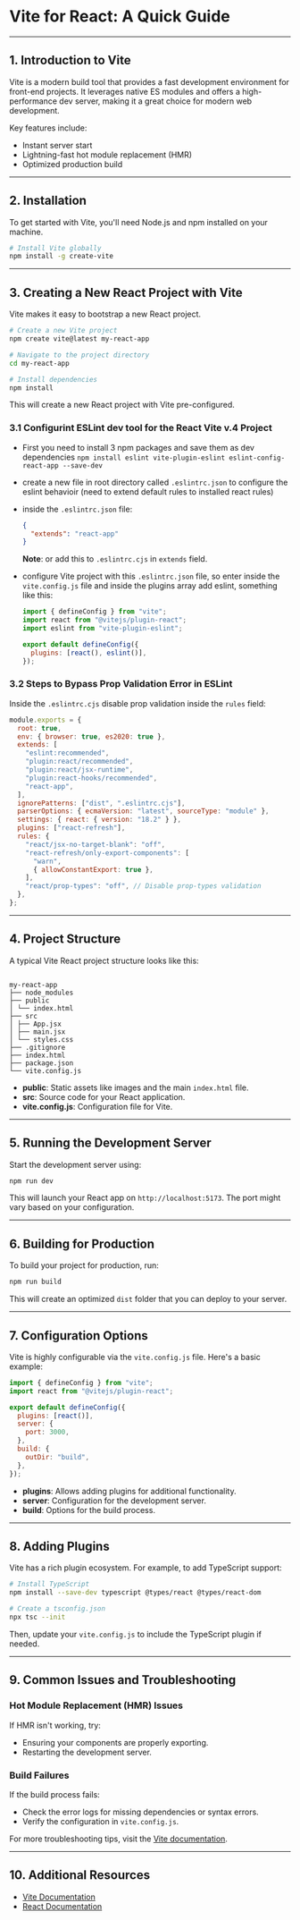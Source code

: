 # Vite for React: A Quick Guide

---

## 1. Introduction to Vite

Vite is a modern build tool that provides a fast development environment for front-end projects. It leverages native ES modules and offers a high-performance dev server, making it a great choice for modern web development.

Key features include:

- Instant server start
- Lightning-fast hot module replacement (HMR)
- Optimized production build

---

## 2. Installation

To get started with Vite, you'll need Node.js and npm installed on your machine.

```bash
# Install Vite globally
npm install -g create-vite
```

---

## 3. Creating a New React Project with Vite

Vite makes it easy to bootstrap a new React project.

```bash
# Create a new Vite project
npm create vite@latest my-react-app

# Navigate to the project directory
cd my-react-app

# Install dependencies
npm install
```

This will create a new React project with Vite pre-configured.

### 3.1 Configurint ESLint dev tool for the React Vite **v.4** Project

- First you need to install 3 npm packages and save them as dev dependencies
  `npm install eslint vite-plugin-eslint eslint-config-react-app --save-dev`
- create a new file in root directory called `.eslintrc.json` to configure the eslint behavioir (need to extend default rules to installed react rules)
- inside the `.eslintrc.json` file:

  ```json
  {
    "extends": "react-app"
  }
  ```

  **Note**: or add this to `.eslintrc.cjs` in `extends` field.

- configure Vite project with this `.eslintrc.json` file, so enter inside the `vite.config.js` file and inside the plugins array add eslint, something like this:

  ```javascript
  import { defineConfig } from "vite";
  import react from "@vitejs/plugin-react";
  import eslint from "vite-plugin-eslint";

  export default defineConfig({
    plugins: [react(), eslint()],
  });
  ```

### 3.2 Steps to Bypass Prop Validation Error in ESLint

Inside the `.eslintrc.cjs` disable prop validation inside the `rules` field:

```cjs
module.exports = {
  root: true,
  env: { browser: true, es2020: true },
  extends: [
    "eslint:recommended",
    "plugin:react/recommended",
    "plugin:react/jsx-runtime",
    "plugin:react-hooks/recommended",
    "react-app",
  ],
  ignorePatterns: ["dist", ".eslintrc.cjs"],
  parserOptions: { ecmaVersion: "latest", sourceType: "module" },
  settings: { react: { version: "18.2" } },
  plugins: ["react-refresh"],
  rules: {
    "react/jsx-no-target-blank": "off",
    "react-refresh/only-export-components": [
      "warn",
      { allowConstantExport: true },
    ],
    "react/prop-types": "off", // Disable prop-types validation
  },
};
```

---

## 4. Project Structure

A typical Vite React project structure looks like this:

```

my-react-app
├── node_modules
├── public
│ └── index.html
├── src
│ ├── App.jsx
│ ├── main.jsx
│ └── styles.css
├── .gitignore
├── index.html
├── package.json
└── vite.config.js

```

- **public**: Static assets like images and the main `index.html` file.
- **src**: Source code for your React application.
- **vite.config.js**: Configuration file for Vite.

---

## 5. Running the Development Server

Start the development server using:

```bash
npm run dev
```

This will launch your React app on `http://localhost:5173`. The port might vary based on your configuration.

---

## 6. Building for Production

To build your project for production, run:

```bash
npm run build
```

This will create an optimized `dist` folder that you can deploy to your server.

---

## 7. Configuration Options

Vite is highly configurable via the `vite.config.js` file. Here's a basic example:

```js
import { defineConfig } from "vite";
import react from "@vitejs/plugin-react";

export default defineConfig({
  plugins: [react()],
  server: {
    port: 3000,
  },
  build: {
    outDir: "build",
  },
});
```

- **plugins**: Allows adding plugins for additional functionality.
- **server**: Configuration for the development server.
- **build**: Options for the build process.

---

## 8. Adding Plugins

Vite has a rich plugin ecosystem. For example, to add TypeScript support:

```bash
# Install TypeScript
npm install --save-dev typescript @types/react @types/react-dom

# Create a tsconfig.json
npx tsc --init
```

Then, update your `vite.config.js` to include the TypeScript plugin if needed.

---

## 9. Common Issues and Troubleshooting

### Hot Module Replacement (HMR) Issues

If HMR isn't working, try:

- Ensuring your components are properly exporting.
- Restarting the development server.

### Build Failures

If the build process fails:

- Check the error logs for missing dependencies or syntax errors.
- Verify the configuration in `vite.config.js`.

For more troubleshooting tips, visit the [Vite documentation](https://vitejs.dev/guide/).

---

## 10. Additional Resources

- [Vite Documentation](https://vitejs.dev/guide/)
- [React Documentation](https://reactjs.org/docs/getting-started.html)
